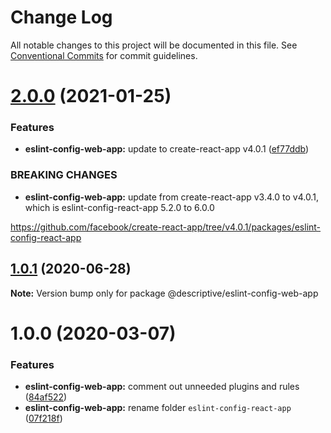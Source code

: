 # Change Log

All notable changes to this project will be documented in this file.
See [Conventional Commits](https://conventionalcommits.org) for commit guidelines.

# [2.0.0](https://github.com/remarkablemark/descriptive/compare/@descriptive/eslint-config-web-app@1.0.1...@descriptive/eslint-config-web-app@2.0.0) (2021-01-25)


### Features

* **eslint-config-web-app:** update to create-react-app v4.0.1 ([ef77ddb](https://github.com/remarkablemark/descriptive/commit/ef77ddb3f3973ddd025616a7daaab65cba08c4b2))


### BREAKING CHANGES

* **eslint-config-web-app:** update from create-react-app v3.4.0 to v4.0.1,
which is eslint-config-react-app 5.2.0 to 6.0.0

https://github.com/facebook/create-react-app/tree/v4.0.1/packages/eslint-config-react-app





## [1.0.1](https://github.com/remarkablemark/descriptive/compare/@descriptive/eslint-config-web-app@1.0.0...@descriptive/eslint-config-web-app@1.0.1) (2020-06-28)

**Note:** Version bump only for package @descriptive/eslint-config-web-app





# 1.0.0 (2020-03-07)


### Features

* **eslint-config-web-app:** comment out unneeded plugins and rules ([84af522](https://github.com/remarkablemark/descriptive/commit/84af522167cdced5030526ba96bce3d636ec6161))
* **eslint-config-web-app:** rename folder `eslint-config-react-app` ([07f218f](https://github.com/remarkablemark/descriptive/commit/07f218f0922f1c6db3610ee3d676e842f76632f8))
